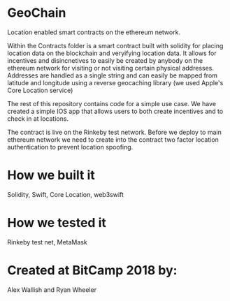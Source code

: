 # GeoChain
Location enabled smart contracts on the ethereum network.  

Within the Contracts folder is a smart contract built with solidity for placing location data on the blockchain and veryifying location data.  It allows for incentives and disincnetives to easily be created by anybody on the ethereum network for visiting or not visiting certain physical addresses.  Addresses are handled as a single string and can easily be mapped from latitude and longitude using a reverse geocaching library (we used Apple's Core Location service)

The rest of this repository contains code for a simple use case.  We have created a simple IOS app that allows users to both create incentives and to check in at locations.  

The contract is live on the Rinkeby test network.  Before we deploy to main ethereum network we need to create into the contract two factor location authentication to prevent location spoofing.


# How we built it
Solidity, Swift, Core Location, web3swift
# How we tested it
Rinkeby test net, MetaMask

# Created at BitCamp 2018 by:
Alex Wallish and Ryan Wheeler
